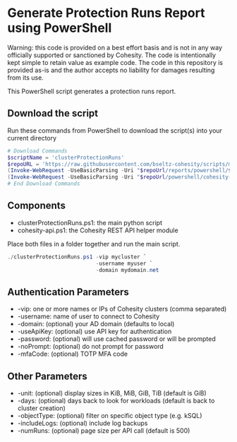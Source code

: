 # Generate Protection Runs Report using PowerShell

Warning: this code is provided on a best effort basis and is not in any way officially supported or sanctioned by Cohesity. The code is intentionally kept simple to retain value as example code. The code in this repository is provided as-is and the author accepts no liability for damages resulting from its use.

This PowerShell script generates a protection runs report.

## Download the script

Run these commands from PowerShell to download the script(s) into your current directory

```powershell
# Download Commands
$scriptName = 'clusterProtectionRuns'
$repoURL = 'https://raw.githubusercontent.com/bseltz-cohesity/scripts/master'
(Invoke-WebRequest -UseBasicParsing -Uri "$repoUrl/reports/powershell/$scriptName/$scriptName.ps1").content | Out-File "$scriptName.ps1"; (Get-Content "$scriptName.ps1") | Set-Content "$scriptName.ps1"
(Invoke-WebRequest -UseBasicParsing -Uri "$repoUrl/powershell/cohesity-api/cohesity-api.ps1").content | Out-File cohesity-api.ps1; (Get-Content cohesity-api.ps1) | Set-Content cohesity-api.ps1
# End Download Commands
```

## Components

* clusterProtectionRuns.ps1: the main python script
* cohesity-api.ps1: the Cohesity REST API helper module

Place both files in a folder together and run the main script.

```powershell
./clusterProtectionRuns.ps1 -vip mycluster `
                            -username myuser `
                            -domain mydomain.net
```

## Authentication Parameters

* -vip: one or more names or IPs of Cohesity clusters (comma separated)
* -username: name of user to connect to Cohesity
* -domain: (optional) your AD domain (defaults to local)
* -useApiKey: (optional) use API key for authentication
* -password: (optional) will use cached password or will be prompted
* -noPrompt: (optional) do not prompt for password
* -mfaCode: (optional) TOTP MFA code

## Other Parameters

* -unit: (optional) display sizes in KiB, MiB, GiB, TiB (default is GiB)
* -days: (optional) days back to look for workloads (default is back to cluster creation)
* -objectType: (optional) filter on specific object type (e.g. kSQL)
* -includeLogs: (optional) include log backups
* -numRuns: (optional) page size per API call (default is 500)
